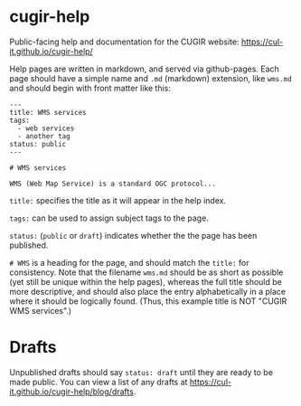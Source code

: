 # cugir-help

Public-facing help and documentation for the CUGIR website: https://cul-it.github.io/cugir-help/

Help pages are written in markdown, and served via github-pages.  Each page should have a simple name and `.md` (markdown) extension, like `wms.md` and should begin with front matter like this:

```
---
title: WMS services
tags:
  - web services
  - another tag
status: public
---

# WMS services

WMS (Web Map Service) is a standard OGC protocol...
```

`title:` specifies the title as it will appear in the help index.

`tags:` can be used to assign subject tags to the page.

`status:` (`public` or `draft`) indicates whether the the page has been published.

`# WMS` is a heading for the page, and should match the `title:` for consistency.  Note that the filename `wms.md` should be as short as possible (yet still be unique within the help pages), whereas the full title should be more descriptive, and should also place the entry alphabetically in a place where it should be logically found.  (Thus, this example title is NOT "CUGIR WMS services".)


# Drafts

Unpublished drafts should say `status: draft` until they are ready to be made public.  You can view a list of any drafts at https://cul-it.github.io/cugir-help/blog/drafts.


